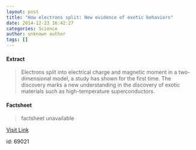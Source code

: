 ```yaml
---
layout: post
title: "How electrons split: New evidence of exotic behaviors"
date: 2014-12-23 16:42:27
categories: Science
author: unknown author
tags: []
---
```



#### Extract
>Electrons split into electrical charge and magnetic moment in a two-dimensional model, a study has shown for the first time. The discovery marks a new understanding in the discovery of exotic materials such as high-temperature superconductors.

#### Factsheet
>factsheet unavailable

[Visit Link](http://feeds.sciencedaily.com/~r/sciencedaily/~3/Np7iNhaey7o/141223114227.htm)

id:   69021
